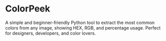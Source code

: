 # ColorPeek
 A simple and beginner-friendly Python tool to extract the most common colors from any image, showing HEX, RGB, and percentage usage. Perfect for designers, developers, and color lovers.
